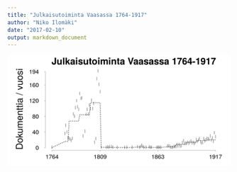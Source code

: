 ```yaml
---
title: "Julkaisutoiminta Vaasassa 1764-1917"
author: "Niko Ilomäki"
date: "2017-02-10"
output: markdown_document
---
```






![plot of chunk Vaasa](figure/Vaasa-1.png)



